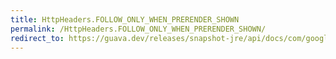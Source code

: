 ```yaml
---
title: HttpHeaders.FOLLOW_ONLY_WHEN_PRERENDER_SHOWN
permalink: /HttpHeaders.FOLLOW_ONLY_WHEN_PRERENDER_SHOWN/
redirect_to: https://guava.dev/releases/snapshot-jre/api/docs/com/google/common/net/HttpHeaders.html#FOLLOW_ONLY_WHEN_PRERENDER_SHOWN
---
```

